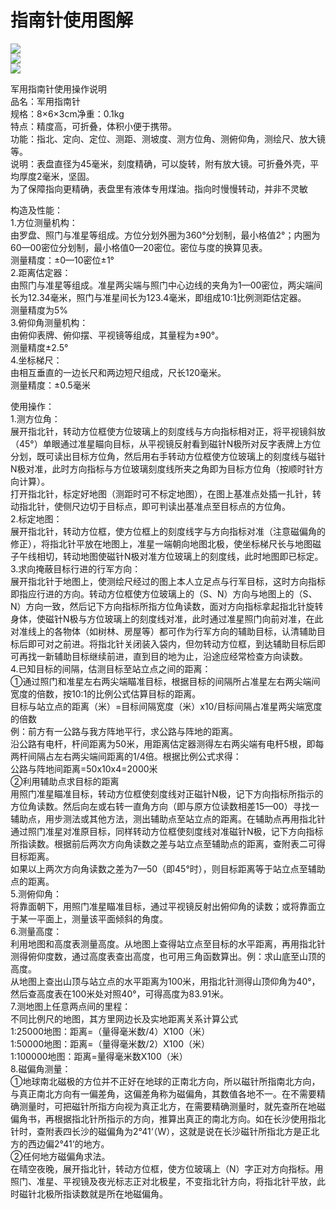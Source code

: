 # 指南针使用图解  

![](https://raw.gitmirror.com/szqq0512/Pic/main/img/202201212015491.png)  
![](https://raw.gitmirror.com/szqq0512/Pic/main/img/202201212015489.png)  
![](https://raw.gitmirror.com/szqq0512/Pic/main/img/202201212015490.png)  

军用指南针使用操作说明  
品名：军用指南针  
规格：8×6×3cm净重：0.1kg  
特点：精度高，可折叠，体积小便于携带。  
功能：指北、定向、定位、测距、测坡度、测方位角、测俯仰角，测绘尺、放大镜等。  
说明：表盘直径为45毫米，刻度精确，可以旋转，附有放大镜。可折叠外壳，平均厚度2毫米，坚固。  
为了保障指向更精确，表盘里有液体专用煤油。指向时慢慢转动，并非不灵敏  

构造及性能：  
1.方位测量机构：  
由罗盘、照门与准星等组成。方位分划外圈为360°分划制，最小格值2°；内圈为60—00密位分划制，最小格值0—20密位。密位与度的换算见表。  
测量精度：±0—10密位±1°  
2.距离估定器：  
由照门与准星等组成。准星两尖端与照门中心边线的夹角为1—00密位，两尖端间长为12.34毫米，照门与准星间长为123.4毫米，即组成10:1比例测距估定器。  
测量精度为5%  
3.俯仰角测量机构：  
由俯仰表牌、俯仰摆、平视镜等组成，其量程为±90°。  
测量精度±2.5°  
4.坐标梯尺：  
由相互垂直的一边长尺和两边短尺组成，尺长120毫米。  
测量精度：±0.5毫米  

使用操作：  
1.测方位角：  
展开指北针，转动方位框使方位玻璃上的刻度线与方向指标相对正，将平视镜斜放（45°）单眼通过准星瞄向目标，从平视镜反射看到磁针N极所对反字表牌上方位分划，既可读出目标方位角，然后用右手转动方位框使方位玻璃上的刻度线与磁针N极对准，此时方向指标与方位玻璃刻度线所夹之角即为目标方位角（按顺时针方向计算）。  
打开指北针，标定好地图（测距时可不标定地图），在图上基准点处插一扎针，转动指北针，使侧尺边切于目标点，即可判读出基准点至目标点的方位角。  
2.标定地图：  
展开指北针，转动方位框，使方位框上的刻度线字与方向指标对准（注意磁偏角的修正），将指北针平放在地图上，准星一端朝向地图北极，使坐标梯尺长与地图磁子午线相切，转动地图使磁针N极对准方位玻璃上的刻度线，此时地图即已标定。  
3.求向掩蔽目标行进的行军方向：  
展开指北针于地图上，使测绘尺经过的图上本人立足点与行军目标，这时方向指标即指应行进的方向。转动方位框使方位玻璃上的（S、N）方向与地图上的（S、N）方向一致，然后记下方向指标所指方位角读数，面对方向指标拿起指北针旋转身体，使磁针N极与方位玻璃上的刻度线对准，此时通过准星照门向前对准，在此对准线上的各物体（如树林、房屋等）都可作为行军方向的辅助目标，认清辅助目标后即可对之前进。将指北针关闭装入袋内，但勿转动方位框，到达辅助目标后即可再找一新辅助目标继续前进，直到目的地为止，沿途应经常检查方向读数。  
4.已知目标的间隔，估测目标至站立点之间的距离：  
①通过照门和准星左右两尖端瞄准目标，根据目标的间隔所占准星左右两尖端间宽度的倍数，按10:1的比例公式估算目标的距离。  
目标与站立点的距离（米）=目标间隔宽度（米）x10/目标间隔占准星两尖端宽度的倍数  
例：前方有一公路与我方阵地平行，求公路与阵地的距离。  
沿公路有电杆，杆间距离为50米，用距离估定器测得左右两尖端有电杆5根，即每两杆间隔占左右两尖端间距离的1/4倍。根据比例公式求得：  
公路与阵地间距离=50x10x4=2000米  
②利用辅助点求目标的距离  
用照门准星瞄准目标，转动方位框使刻度线对正磁针N极，记下方向指标所指示的方位角读数。然后向左或右转一直角方向（即与原方位读数相差15—00）寻找一辅助点，用步测法或其他方法，测出辅助点至站立点的距离。在辅助点再用指北针通过照门准星对准原目标，同样转动方位框使刻度线对准磁针N极，记下方向指标所指读数。根据前后两次方向角读数之差与站立点至辅助点的距离，查附表二可得目标距离。  
如果以上两次方向角读数之差为7—50（即45°时），则目标距离等于站立点至辅助点的距离。  
5.测俯仰角：  
将靠面朝下，用照门准星瞄准目标，通过平视镜反射出俯仰角的读数；或将靠面立于某一平面上，测量该平面倾斜的角度。  
6.测量高度：  
利用地图和高度表测量高度。从地图上查得站立点至目标的水平距离，再用指北针测得俯仰度数，通过高度表查出高度，也可用三角函数算出。例：求山底至山顶的高度。  
从地图上查出山顶与站立点的水平距离为100米，用指北针测得山顶仰角为40°，然后查高度表在100米处对照40°，可得高度为83.91米。  
7.测地图上任意两点间的里程：  
不同比例尺的地图，其方里网边长及实地距离关系计算公式  
1:25000地图：距离=（量得毫米数/4）X100（米）  
1:50000地图：距离=（量得毫米数/2）X100（米）  
1:100000地图：距离=量得毫米数X100（米）  
8.磁偏角测量：  
①地球南北磁极的方位并不正好在地球的正南北方向，所以磁针所指南北方向，与真正南北方向有一偏差角，这偏差角称为磁偏角，其数值各地不一。在不需要精确测量时，可把磁针所指方向视为真正北方，在需要精确测量时，就先查所在地磁偏角书，再根据指北针所指示的方向，推算出真正的南北方向。如在长沙使用指北针时，查附表四长沙的磁偏角为2°41‘（W），这就是说在长沙磁针所指北方是正北方的西边偏2°41‘的地方。  
②任何地方磁偏角求法。  
在晴空夜晚，展开指北针，转动方位框，使方位玻璃上（N）字正对方向指标。用照门、准星、平视镜及夜光标志正对北极星，不变指北针方向，将指北针平放，此时磁针北极所指读数就是所在地磁偏角。  
